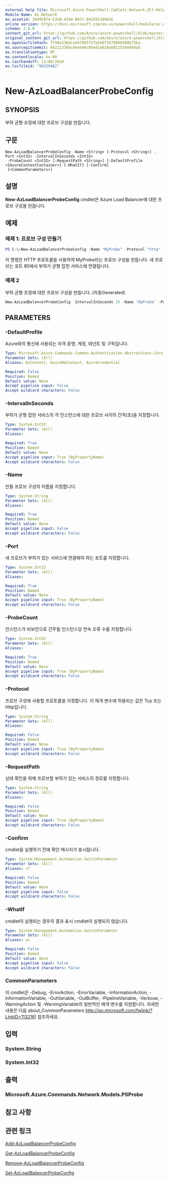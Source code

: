 ```yaml
---
external help file: Microsoft.Azure.PowerShell.Cmdlets.Network.dll-Help.xml
Module Name: Az.Network
ms.assetid: 2049CB74-E3CB-4294-B97C-B41E91209A1E
online version: https://docs.microsoft.com/en-us/powershell/module/az.network/new-azloadbalancerprobeconfig
schema: 2.0.0
content_git_url: https://github.com/Azure/azure-powershell/blob/master/src/Network/Network/help/New-AzLoadBalancerProbeConfig.md
original_content_git_url: https://github.com/Azure/azure-powershell/blob/master/src/Network/Network/help/New-AzLoadBalancerProbeConfig.md
ms.openlocfilehash: ff90a33b9ca54f805f2fa5e8f3579660480b73ba
ms.sourcegitcommit: 04221336bc9eed46c05ed1e828a6811534d4b4ab
ms.translationtype: MT
ms.contentlocale: ko-KR
ms.lasthandoff: 12/08/2020
ms.locfileid: "98329482"
---
```

# New-AzLoadBalancerProbeConfig

## SYNOPSIS
부하 균형 조정에 대한 프로브 구성을 만듭니다.

## 구문

```
New-AzLoadBalancerProbeConfig -Name <String> [-Protocol <String>] -Port <Int32> -IntervalInSeconds <Int32>
 -ProbeCount <Int32> [-RequestPath <String>] [-DefaultProfile <IAzureContextContainer>] [-WhatIf] [-Confirm]
 [<CommonParameters>]
```

## 설명
**New-AzLoadBalancerProbeConfig** cmdlet은 Azure Load Balancer에 대한 프로브 구성을 만듭니다.

## 예제

### 예제 1: 프로브 구성 만들기
```powershell
PS C:\>New-AzLoadBalancerProbeConfig -Name "MyProbe" -Protocol "http" -Port 80 -IntervalInSeconds 15 -ProbeCount 15
```

이 명령은 HTTP 프로토콜을 사용하여 MyProbe라는 프로브 구성을 만듭니다.
새 프로브는 포트 80에서 부하가 균형 잡힌 서비스에 연결됩니다.

### 예제 2

부하 균형 조정에 대한 프로브 구성을 만듭니다. (자동Generated)

<!-- Aladdin Generated Example -->
```powershell
New-AzLoadBalancerProbeConfig -IntervalInSeconds 15 -Name 'MyProbe' -Port 80 -ProbeCount 15 -Protocol 'http' -RequestPath 'healthcheck.aspx'
```

## PARAMETERS

### -DefaultProfile
Azure와의 통신에 사용되는 자격 증명, 계정, 테넌트 및 구독입니다.

```yaml
Type: Microsoft.Azure.Commands.Common.Authentication.Abstractions.Core.IAzureContextContainer
Parameter Sets: (All)
Aliases: AzContext, AzureRmContext, AzureCredential

Required: False
Position: Named
Default value: None
Accept pipeline input: False
Accept wildcard characters: False
```

### -IntervalInSeconds
부하가 균형 잡힌 서비스의 각 인스턴스에 대한 프로브 사이의 간격(초)을 지정합니다.

```yaml
Type: System.Int32
Parameter Sets: (All)
Aliases:

Required: True
Position: Named
Default value: None
Accept pipeline input: True (ByPropertyName)
Accept wildcard characters: False
```

### -Name
만들 프로브 구성의 이름을 지정합니다.

```yaml
Type: System.String
Parameter Sets: (All)
Aliases:

Required: True
Position: Named
Default value: None
Accept pipeline input: False
Accept wildcard characters: False
```

### -Port
새 프로브가 부하가 있는 서비스에 연결해야 하는 포트를 지정합니다.

```yaml
Type: System.Int32
Parameter Sets: (All)
Aliases:

Required: True
Position: Named
Default value: None
Accept pipeline input: True (ByPropertyName)
Accept wildcard characters: False
```

### -ProbeCount
인스턴스가 비보안으로 간주될 인스턴스당 연속 오류 수를 지정합니다.

```yaml
Type: System.Int32
Parameter Sets: (All)
Aliases:

Required: True
Position: Named
Default value: None
Accept pipeline input: True (ByPropertyName)
Accept wildcard characters: False
```

### -Protocol
프로브 구성에 사용할 프로토콜을 지정합니다.
이 매개 변수에 허용되는 값은 Tcp 또는 Http입니다.

```yaml
Type: System.String
Parameter Sets: (All)
Aliases:

Required: False
Position: Named
Default value: None
Accept pipeline input: True (ByPropertyName)
Accept wildcard characters: False
```

### -RequestPath
상태 확인을 위해 프로브할 부하가 있는 서비스의 경로를 지정합니다.

```yaml
Type: System.String
Parameter Sets: (All)
Aliases:

Required: False
Position: Named
Default value: None
Accept pipeline input: True (ByPropertyName)
Accept wildcard characters: False
```

### -Confirm
cmdlet을 실행하기 전에 확인 메시지가 표시됩니다.

```yaml
Type: System.Management.Automation.SwitchParameter
Parameter Sets: (All)
Aliases: cf

Required: False
Position: Named
Default value: None
Accept pipeline input: False
Accept wildcard characters: False
```

### -WhatIf
cmdlet이 실행되는 경우의 결과 표시 cmdlet이 실행되지 않습니다.

```yaml
Type: System.Management.Automation.SwitchParameter
Parameter Sets: (All)
Aliases: wi

Required: False
Position: Named
Default value: None
Accept pipeline input: False
Accept wildcard characters: False
```

### CommonParameters
이 cmdlet은 -Debug, -ErrorAction, -ErrorVariable, -InformationAction, -InformationVariable, -OutVariable, -OutBuffer, -PipelineVariable, -Verbose, -WarningAction 및 -WarningVariable의 일반적인 매개 변수를 지원합니다. 자세한 내용은 다음 about_CommonParameters http://go.microsoft.com/fwlink/?LinkID=113216) 참조하세요.

## 입력

### System.String

### System.Int32

## 출력

### Microsoft.Azure.Commands.Network.Models.PSProbe

## 참고 사항

## 관련 링크

[Add-AzLoadBalancerProbeConfig](./Add-AzLoadBalancerProbeConfig.md)

[Get-AzLoadBalancerProbeConfig](./Get-AzLoadBalancerProbeConfig.md)

[Remove-AzLoadBalancerProbeConfig](./Remove-AzLoadBalancerProbeConfig.md)

[Set-AzLoadBalancerProbeConfig](./Set-AzLoadBalancerProbeConfig.md)


